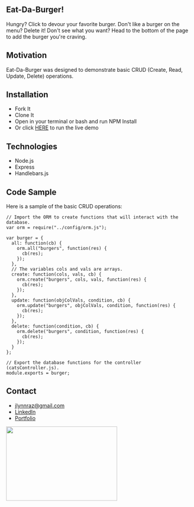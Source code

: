 ## Eat-Da-Burger!
Hungry? Click to devour your favorite burger. Don't like a burger on the menu? Delete it! Don't see what you want? Head to the bottom of the page to add the burger you're craving.

## Motivation
Eat-Da-Burger was designed to demonstrate basic CRUD (Create, Read, Update, Delete) operations.

## Installation
* Fork It
* Clone It
* Open in your terminal or bash and run NPM Install
* Or click [HERE](https://fast-harbor-46897.herokuapp.com/) to run the live demo

## Technologies
* Node.js
* Express
* Handlebars.js

## Code Sample

Here is a sample of the basic CRUD operations:
~~~
// Import the ORM to create functions that will interact with the database.
var orm = require("../config/orm.js");

var burger = {
  all: function(cb) {
    orm.all("burgers", function(res) {
      cb(res);
    });
  },
  // The variables cols and vals are arrays.
  create: function(cols, vals, cb) {
    orm.create("burgers", cols, vals, function(res) {
      cb(res);
    });
  },
  update: function(objColVals, condition, cb) {
    orm.update("burgers", objColVals, condition, function(res) {
      cb(res);
    });
  },
  delete: function(condition, cb) {
    orm.delete("burgers", condition, function(res) {
      cb(res);
    });
  }
};

// Export the database functions for the controller (catsController.js).
module.exports = burger;
~~~

## Contact
* jlynnraz@gmail.com
* [LinkedIn](https://www.linkedin.com/in/jaimee-razee/)
* [Portfolio](https://jlynnraz.github.io/Portfolio2/)


<img src="https://vignette.wikia.nocookie.net/spongebob/images/1/1c/Goodbye%2C_Krabby_Patty_205.png/revision/latest?cb=20170310020905" data-canonical-src="https://gyazo.com/eb5c5741b6a9a16c692170a41a49c858.png" width="300" height="200" />

